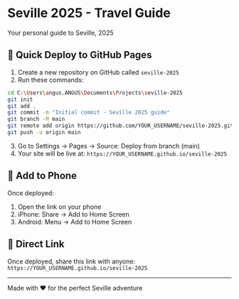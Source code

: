 # Seville 2025 - Travel Guide

Your personal guide to Seville, 2025

## 🚀 Quick Deploy to GitHub Pages

1. Create a new repository on GitHub called `seville-2025`
2. Run these commands:

```bash
cd C:\Users\angus.ANGUS\Documents\Projects\seville-2025
git init
git add .
git commit -m "Initial commit - Seville 2025 guide"
git branch -M main
git remote add origin https://github.com/YOUR_USERNAME/seville-2025.git
git push -u origin main
```

3. Go to Settings → Pages → Source: Deploy from branch (main)
4. Your site will be live at: `https://YOUR_USERNAME.github.io/seville-2025`

## 📱 Add to Phone

Once deployed:
1. Open the link on your phone
2. iPhone: Share → Add to Home Screen
3. Android: Menu → Add to Home Screen

## 🔗 Direct Link

Once deployed, share this link with anyone:
`https://YOUR_USERNAME.github.io/seville-2025`

---

Made with ❤️ for the perfect Seville adventure